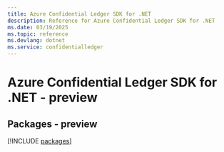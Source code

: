 ```yaml
---
title: Azure Confidential Ledger SDK for .NET
description: Reference for Azure Confidential Ledger SDK for .NET
ms.date: 03/19/2025
ms.topic: reference
ms.devlang: dotnet
ms.service: confidentialledger
---
```

# Azure Confidential Ledger SDK for .NET - preview
## Packages - preview
[!INCLUDE [packages](confidential-ledger-index.md)]